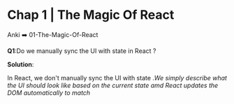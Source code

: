 # Chap 1 | The Magic Of React

Anki ➡️ 01-The-Magic-Of-React

**Q1**:Do we manually sync the UI with state in React ?

**Solution**:

In React, we don't manually sync the UI with state ._We simply describe what the UI should look like based on the current state amd React updates the DOM automatically to match_
